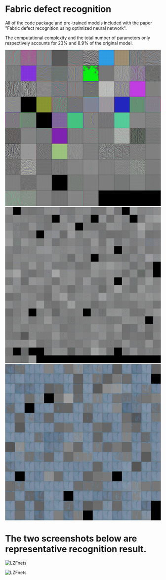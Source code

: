 # Fabric defect recognition

All of the code package and pre-trained models included with the paper "Fabric defect recognition using optimized neural network".

The computational complexity and the total number of parameters only respectively accounts for 23% and 8.9% of the original model.

![LZFnets](https://github.com/ZCmeteor/Fabric-defect-recognition/blob/master/grid_01.jpg)
![LZFnets](https://github.com/ZCmeteor/Fabric-defect-recognition/blob/master/grid_03.jpg)
![LZFnets](https://github.com/ZCmeteor/Fabric-defect-recognition/blob/master/grid_07.jpg)


# The two screenshots below are representative recognition result.

![LZFnets](https://github.com/ZCmeteor/Fabric-defect-recognition-/blob/master/101.PNG)

![LZFnets](https://github.com/ZCmeteor/Fabric-defect-recognition-/blob/master/103.PNG)
